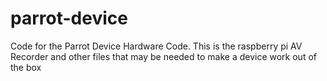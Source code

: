 # parrot-device
Code for the Parrot Device Hardware Code. This is the raspberry pi AV Recorder and other files that may be needed to make a device work out of the box
